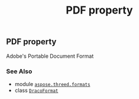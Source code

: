 ﻿---
title: PDF property
second_title: Aspose.3D for Python via .NET API References
description: 
type: docs
weight: 410
url: /aspose.threed.formats/dracoformat/pdf/
is_root: false
---

## PDF property


Adobe's Portable Document Format

### See Also
* module [`aspose.threed.formats`](../../)
* class [`DracoFormat`](/3d/python-net/aspose.threed.formats/dracoformat)
